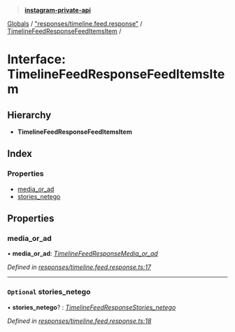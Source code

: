 > **[instagram-private-api](../README.md)**

[Globals](../README.md) / ["responses/timeline.feed.response"](../modules/_responses_timeline_feed_response_.md) / [TimelineFeedResponseFeedItemsItem](_responses_timeline_feed_response_.timelinefeedresponsefeeditemsitem.md) /

# Interface: TimelineFeedResponseFeedItemsItem

## Hierarchy

* **TimelineFeedResponseFeedItemsItem**

## Index

### Properties

* [media_or_ad](_responses_timeline_feed_response_.timelinefeedresponsefeeditemsitem.md#media_or_ad)
* [stories_netego](_responses_timeline_feed_response_.timelinefeedresponsefeeditemsitem.md#optional-stories_netego)

## Properties

###  media_or_ad

• **media_or_ad**: *[TimelineFeedResponseMedia_or_ad](_responses_timeline_feed_response_.timelinefeedresponsemedia_or_ad.md)*

*Defined in [responses/timeline.feed.response.ts:17](https://github.com/dilame/instagram-private-api/blob/3e16058/src/responses/timeline.feed.response.ts#L17)*

___

### `Optional` stories_netego

• **stories_netego**? : *[TimelineFeedResponseStories_netego](_responses_timeline_feed_response_.timelinefeedresponsestories_netego.md)*

*Defined in [responses/timeline.feed.response.ts:18](https://github.com/dilame/instagram-private-api/blob/3e16058/src/responses/timeline.feed.response.ts#L18)*